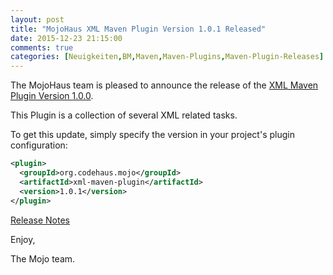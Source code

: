 ```yaml
---
layout: post
title: "MojoHaus XML Maven Plugin Version 1.0.1 Released"
date: 2015-12-23 21:15:00
comments: true
categories: [Neuigkeiten,BM,Maven,Maven-Plugins,Maven-Plugin-Releases]
---
```

The MojoHaus team is pleased to announce the release of the 
[XML Maven Plugin Version 1.0.0](http://www.mojohaus.org/xml-maven-plugin/).

This Plugin is a collection of several XML related tasks.

To get this update, simply specify the version in your project's plugin
configuration:

``` xml
<plugin>
  <groupId>org.codehaus.mojo</groupId>
  <artifactId>xml-maven-plugin</artifactId>
  <version>1.0.1</version>
</plugin>
```

[Release Notes](https://github.com/mojohaus/xml-maven-plugin/issues?q=milestone%3A%22Release+1.0.1%22)

Enjoy,

The Mojo team.
